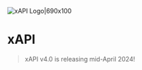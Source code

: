 ![xAPI Logo|690x100](https://devforum-uploads.s3.dualstack.us-east-2.amazonaws.com/uploads/original/5X/6/d/f/5/6df5d571c93d17dc7d7db717f8cb15248defd552.png)

xAPI
====

> xAPI v4.0 is releasing mid-April 2024!
